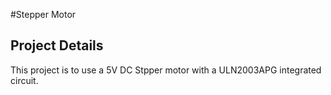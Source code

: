 #Stepper Motor 

## Project Details

This project is to use a 5V DC Stpper motor with a ULN2003APG integrated circuit. 

